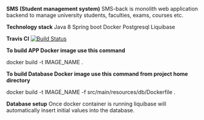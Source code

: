 **SMS (Student management system)**
SMS-back is monolith web application backend to manage university students, faculties, exams, courses etc.

**Technology stack**
Java 8
Spring boot
Docker
Postgresql
Liquibase

**Travis CI**
[![Build Status](https://travis-ci.org/babadgunia/sms-back.svg?branch=master)](https://travis-ci.org/babadgunia/sms-back)

**To build APP Docker image use this command**

docker build -t IMAGE_NAME .

**To build Database Docker image use this command from project home directory**

 docker build -t IMAGE_NAME -f src/main/resources/db/Dockerfile .
 
**Database setup**
Once docker container is running liquibase will automatically insert initial values into the database.